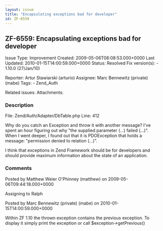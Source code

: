 ```yaml
---
layout: issue
title: "Encapsulating exceptions bad for developer"
id: ZF-6559
---
```


ZF-6559: Encapsulating exceptions bad for developer
---------------------------------------------------

 Issue Type: Improvement Created: 2009-05-06T08:08:53.000+0000 Last Updated: 2010-01-15T14:00:59.000+0000 Status: Resolved Fix version(s): - 1.10.0 (27/Jan/10)
 
 Reporter:  Artur Stawiarski (arturio)  Assignee:  Marc Bennewitz (private) (mabe)  Tags: - Zend\_Auth
 
 Related issues: 
 Attachments: 
### Description

File: Zend/Auth/Adapter/DbTable.php Line: 412

Why do you catch an Exception and throw it with another message? I've spent an hour figuring out why "the supplied parameter (...) failed (...)". When I went deeper, I found out that it is PDOException that holds a message: "permission denied to relation (...)".

I think that exceptions in Zend Framework should be for developers and should provide maximum information about the state of an application.

 

 

### Comments

Posted by Matthew Weier O'Phinney (matthew) on 2009-05-06T09:44:18.000+0000

Assigning to Ralph

 

 

Posted by Marc Bennewitz (private) (mabe) on 2010-01-15T14:00:59.000+0000

Within ZF 1.10 the thrown exception contains the previous exception. To display it simply print the exception or call $exception->getPrevious()

 

 